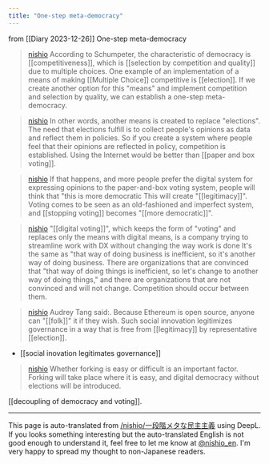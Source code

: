```yaml
---
title: "One-step meta-democracy"
---
```


from  [[Diary 2023-12-26]]
One-step meta-democracy
> [nishio](https://twitter.com/nishio/status/1739349027018420449) According to Schumpeter, the characteristic of democracy is [[competitiveness]], which is [[selection by competition and quality]] due to multiple choices. One example of an implementation of a means of making [[Multiple Choice]] competitive is [[election]]. If we create another option for this "means" and implement competition and selection by quality, we can establish a one-step meta-democracy.

> [nishio](https://twitter.com/nishio/status/1739350534895923346) In other words, another means is created to replace "elections". The need that elections fulfill is to collect people's opinions as data and reflect them in policies. So if you create a system where people feel that their opinions are reflected in policy, competition is established. Using the Internet would be better than [[paper and box voting]].

> [nishio](https://twitter.com/nishio/status/1739351713344360904) If that happens, and more people prefer the digital system for expressing opinions to the paper-and-box voting system, people will think that "this is more democratic This will create "[[legitimacy]]". Voting comes to be seen as an old-fashioned and imperfect system, and [[stopping voting]] becomes "[[more democratic]]".

> [nishio](https://twitter.com/nishio/status/1739356458163253314) "[[digital voting]]", which keeps the form of "voting" and replaces only the means with digital means, is a company trying to streamline work with DX without changing the way work is done It's the same as "that way of doing business is inefficient, so it's another way of doing business. There are organizations that are convinced that "that way of doing things is inefficient, so let's change to another way of doing things," and there are organizations that are not convinced and will not change. Competition should occur between them.

> [nishio](https://twitter.com/nishio/status/1739364624833876026) Audrey Tang said:.
>  Because Ethereum is open source, anyone can "[[folk]]" it if they wish. Such social innovation legitimizes governance in a way that is free from [[legitimacy]] by representative [[election]].
- [[social inovation legitimates governance]]

> [nishio](https://twitter.com/nishio/status/1739365232743735592) Whether forking is easy or difficult is an important factor. Forking will take place where it is easy, and digital democracy without elections will be introduced.

[[decoupling of democracy and voting]].

---
This page is auto-translated from [/nishio/一段階メタな民主主義](https://scrapbox.io/nishio/一段階メタな民主主義) using DeepL. If you looks something interesting but the auto-translated English is not good enough to understand it, feel free to let me know at [@nishio_en](https://twitter.com/nishio_en). I'm very happy to spread my thought to non-Japanese readers.